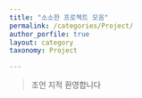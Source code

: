 ```yaml
---
title: "소소한 프로젝트 모음"
permalink: /categories/Project/
author_porfile: true
layout: category
taxonomy: Project

---
```

> 조언 지적 환영합니다